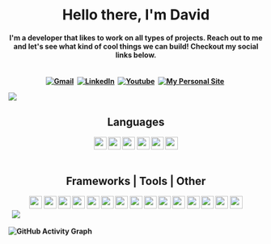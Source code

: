 <h1 align="center" border-bottom="none"><b>Hello there, I'm David</h1>

<p>
  <h4 align="center"><b>I'm a developer that likes to work on all types of projects. Reach out to me and let's see what kind of cool things we can build! Checkout my social links below.</b></h4>
</p>
<p align="center">
<br>
<a href="mailto:davidpanesiu@gmail.com?subject=Hi%20David"><img src="https://img.shields.io/badge/gmail-%23D14836.svg?&style=for-the-badge&logo=gmail&logoColor=white" alt="Gmail"/></a>&nbsp;
<a href="https://www.linkedin.com/in/dpandev"><img src="https://img.shields.io/badge/linkedin-%230077B5.svg?&style=for-the-badge&logo=linkedin&logoColor=white" alt="LinkedIn" /></a>&nbsp;
<a href="https://www.youtube.com/watch?v=dQw4w9WgXcQ"><img src="https://img.shields.io/badge/YouTube-FF0000?style=for-the-badge&logo=youtube&logoColor=white" alt="Youtube" /></a>&nbsp;
<a href="https://dpandev-dusky.vercel.app/"><img src="https://img.shields.io/badge/site-494949?style=for-the-badge&logo=dev.to&logoColor=white" alt="My Personal Site" /></a>&nbsp;
</p>

<img src="https://user-images.githubusercontent.com/73097560/115834477-dbab4500-a447-11eb-908a-139a6edaec5c.gif">

<div>
  <h2 align="center">Languages</h2>
  <div align="center">
    <img src="https://img.shields.io/badge/JavaScript-F7DF1E?style=for-the-badge&logo=javascript&logoColor=black" height="25">
    <img src="https://img.shields.io/badge/HTML5-E34F26?style=for-the-badge&logo=html5&logoColor=white" height="25">
    <img src="https://img.shields.io/badge/CSS-239120?&style=for-the-badge&logo=css3&logoColor=white" height="25">
    <img src="https://img.shields.io/badge/PHP-777BB4?style=for-the-badge&logo=php&logoColor=white" height="25">
    <img src="https://img.shields.io/badge/Java-792EE5?style=for-the-badge&logo=java&logoColor=white" height="25">
    <img src="https://img.shields.io/badge/Python-3776AB?style=for-the-badge&logo=python&logoColor=FBF830" height="25">
  </div>
</div>
<br>
<div>
  <h2 align="center">Frameworks | Tools | Other</h2>
  <div align="center">
    <img src="https://img.shields.io/badge/-React.Js-61DAFB?logo=react&logoColor=black&style=for-the-badge" height="25">
    <img src="https://img.shields.io/badge/Express.js-404D59?style=for-the-badge" height="25">
    <img src="https://img.shields.io/badge/Node.js-43853D?style=for-the-badge&logo=node.js&logoColor=white" height="25">
    <img src="https://img.shields.io/badge/Git-F05032?style=for-the-badge&logo=git&logoColor=white" height="25">
    <img src="https://img.shields.io/badge/npm-black?style=for-the-badge&logo=npm&logoColor=black" height="25">
    <img src="https://img.shields.io/badge/-Docker-2496ED?style=for-the-badge&logo=docker&logoColor=white" height="25">
    <img src="https://img.shields.io/badge/-Firebase-FFCA28?style=for-the-badge&logo=firebase&logoColor=black" height="25">
    <img src="https://img.shields.io/badge/MongoDB-4EA94B?style=for-the-badge&logo=mongodb&logoColor=white" height="25">
    <img src="https://img.shields.io/badge/-WordPress-21759b?style=for-the-badge&logo=wordpress&logoColor=white" height="25">
    <img src="https://img.shields.io/badge/Shopify-7AB55C?style=for-the-badge&logo=shopify&logoColor=white" height="25">
    <img src="https://img.shields.io/badge/jQuery-E02CF5?style=for-the-badge&logo=jquery&logoColor=white" height="25">
    <img src="https://img.shields.io/badge/-Postman-FF8B08?style=for-the-badge&logo=postman&logoColor=white" height="25">
    <img src="https://img.shields.io/badge/-Photoshop-001D34?style=for-the-badge&logo=adobe-photoshop&logoColor=#2EA3F7" height="25">
    <img src="https://img.shields.io/badge/Visual_Studio_Code-0078D4?style=for-the-badge&logo=visual%20studio%20code&logoColor=white" height="25">
    <img src="https://img.shields.io/badge/Next.Js-000000?style=for-the-badge&logo=next.js&logoColor=white" height="25">
  </div>
</div>&nbsp;
<img src="https://user-images.githubusercontent.com/73097560/115834477-dbab4500-a447-11eb-908a-139a6edaec5c.gif">&nbsp;
<p align="center">

![GitHub Activity Graph](https://activity-graph.herokuapp.com/graph?username=dpandev&bg_color=000000&color=4fff67&line=4fff67&point=ffffff&area=true&hide_border=true)

</p>
